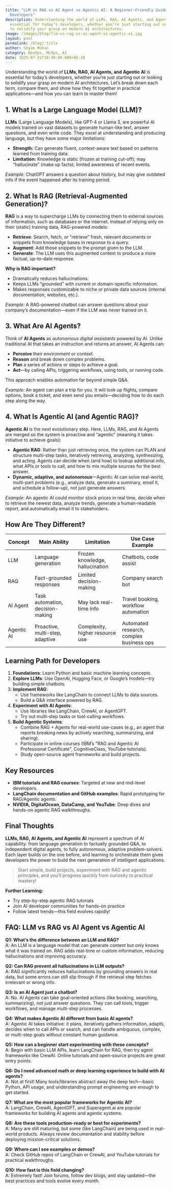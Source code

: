 ```yaml
---
title: "LLM vs RAG vs AI Agent vs Agentic AI: A Beginner-Friendly Guide For
  Developers"
description: Understanding the world of LLMs, RAG, AI Agents, and Agentic AI is
  essential for today’s developers, whether you’re just starting out or looking
  to solidify your grasp on modern AI architectures.
image: /images/blog/llm-vs-rag-vs-ai-agent-vs-agentic-ai.jpg
layout: post
permalink: /blog/:title
author: Shyam Mohan
category: DevOps, MLOps, AI
date: 2025-07-31T18:49:00.000+05:30
---
```



Understanding the world of **LLMs, RAG, AI Agents, and Agentic AI** is essential for today’s developers, whether you’re just starting out or looking to solidify your grasp on modern AI architectures. Let’s break down each term, compare them, and show how they fit together in practical applications—and how you can learn to master them!

## 1. What Is a Large Language Model (LLM)?

**LLMs** (Large Language Models), like GPT-4 or Llama 3, are powerful AI models trained on vast datasets to generate human-like text, answer questions, and even write code. They excel at understanding and producing language, but they have some major limitations:

- **Strength:** Can generate fluent, context-aware text based on patterns learned from training data.
- **Limitation:** Knowledge is static (frozen at training cut-off); may “hallucinate” (make up facts); limited awareness of recent events.

*Example:* ChatGPT answers a question about history, but may give outdated info if the event happened after its training period.

## 2. What Is RAG (Retrieval-Augmented Generation)?

**RAG** is a way to supercharge LLMs by connecting them to external sources of information, such as databases or the internet. Instead of relying only on their (static) training data, RAG-powered models:

- **Retrieve**: Search, fetch, or “retrieve” fresh, relevant documents or snippets from knowledge bases in response to a query.
- **Augment**: Add those snippets to the prompt given to the LLM.
- **Generate**: The LLM uses this augmented context to produce a more factual, up-to-date response.

**Why is RAG important?**
- Dramatically reduces hallucinations.
- Keeps LLMs “grounded” with current or domain-specific information.
- Makes responses customizable to niche or private data sources (internal documentation, websites, etc.).

*Example:* A RAG-powered chatbot can answer questions about your company’s documentation—even if the LLM was never trained on it.

## 3. What Are AI Agents?

Think of **AI Agents** as *autonomous digital assistants* powered by AI. Unlike traditional AI that takes an instruction and returns an answer, AI Agents can:

- **Perceive** their environment or context.
- **Reason** and break down complex problems.
- **Plan** a series of actions or steps to achieve a goal.
- **Act**—by calling APIs, triggering workflows, using tools, or running code.

This approach enables automation far beyond simple Q&A.

*Example:* An agent can plan a trip for you. It will look up flights, compare options, book a ticket, and even send you emails—deciding how to do each step along the way.

## 4. What Is Agentic AI (and Agentic RAG)?

**Agentic AI** is the next evolutionary step. Here, LLMs, RAG, and AI Agents are merged so the system is proactive and “agentic” (meaning it takes initiative to achieve goals):

- **Agentic RAG**: Rather than just retrieving once, the system can PLAN and structure multi-step tasks, iteratively retrieving, analyzing, synthesizing, and acting. Agents can decide when (and how) to lookup additional info, what APIs or tools to call, and how to mix multiple sources for the best answer.
- **Dynamic, adaptive, and autonomous**—Agentic AI can solve real-world, multi-part problems (e.g., analyze data, generate a summary, email it, and schedule a follow-up), not just generate answers.

*Example:* An agentic AI could monitor stock prices in real time, decide when to retrieve the newest data, analyze trends, generate a human-readable report, and automatically email it to stakeholders.

## How Are They Different?

| Concept      | Main Ability      | Limitation        | Use Case Example                                  |
|--------------|------------------|-------------------|---------------------------------------------------|
| LLM          | Language generation | Frozen knowledge, hallucination | Chatbots, code assist |
| RAG          | Fact-grounded responses | Limited decision-making | Company search bot       |
| AI Agent     | Task automation, decision-making | May lack real-time info | Travel booking, workflow automation  |
| Agentic AI   | Proactive, multi-step, adaptive | Complexity, higher resource use | Automated research, complex business ops |

## Learning Path for Developers

1. **Foundations**: Learn Python and basic machine learning concepts.
2. **Explore LLMs**: Use OpenAI, Hugging Face, or Google’s models—try building simple chatbots.
3. **Implement RAG**:
   - Use frameworks like LangChain to connect LLMs to data sources.
   - Build a Q&A interface powered by RAG.
4. **Experiment with AI Agents**:
   - Use libraries like LangChain, CrewAI, or AgentGPT.
   - Try out multi-step tasks or tool-calling workflows.
5. **Build Agentic Systems**:
   - Combine RAG + Agents for real-world use-cases (e.g., an agent that reports breaking news by actively searching, summarizing, and sharing).
   - Participate in online courses (IBM’s "RAG and Agentic AI Professional Certificate", CognitiveClass, YouTube tutorials).
   - Study open-source agent frameworks and build projects.

## Key Resources

- **IBM tutorials and RAG courses**: Targeted at new and mid-level developers.
- **LangChain documentation and GitHub examples**: Rapid prototyping for RAG/Agentic agents.
- **NVIDIA, DigitalOcean, DataCamp, and YouTube**: Deep dives and hands-on agentic RAG walkthroughs.

## Final Thoughts

**LLMs, RAG, AI Agents, and Agentic AI** represent a spectrum of AI capability: from language generation to factually grounded Q&A, to independent digital agents, to fully autonomous, adaptive problem-solvers. Each layer builds on the one before, and learning to orchestrate them gives developers the power to build the next generation of intelligent applications.

> Start simple, build projects, experiment with RAG and agentic principles, and you’ll progress quickly from curiosity to practical mastery!

**Further Learning:**
- Try step-by-step agentic RAG tutorials
- Join AI developer communities for hands-on practice
- Follow latest trends—this field evolves rapidly!

## FAQ: LLM vs RAG vs AI Agent vs Agentic AI

**Q1: What’s the difference between an LLM and RAG?**  
A: An LLM is a language model that can generate content but only knows what it was trained on. RAG adds real-time or custom information, reducing hallucinations and improving accuracy.

**Q2: Can RAG prevent all hallucinations in LLM outputs?**  
A: RAG significantly reduces hallucinations by grounding answers in real data, but some errors can still slip through if the retrieval step fetches irrelevant or wrong info.

**Q3: Is an AI Agent just a chatbot?**  
A: No. AI Agents can take goal-oriented actions (like booking, searching, summarizing), not just answer questions. They can call tools, trigger workflows, and manage multi-step processes.

**Q4: What makes Agentic AI different from basic AI agents?**  
A: Agentic AI takes initiative: it plans, iteratively gathers information, adapts, decides when to call APIs or search, and can handle ambiguous, complex, or multi-step goals without constant human guidance.

**Q5: How can a beginner start experimenting with these concepts?**  
A: Begin with basic LLM APIs, learn LangChain for RAG, then try agent frameworks like CrewAI. Online tutorials and open-source projects are great entry points.

**Q6: Do I need advanced math or deep learning experience to build with AI agents?**  
A: Not at first! Many tools/libraries abstract away the deep tech—basic Python, API usage, and understanding prompt engineering are enough to get started.

**Q7: What are the most popular frameworks for Agentic AI?**  
A: LangChain, CrewAI, AgentGPT, and Superagent.ai are popular frameworks for building AI agents and agentic systems.

**Q8: Are these tools production-ready or best for experiments?**  
A: Many are still maturing, but some (like LangChain) are being used in real-world products. Always review documentation and stability before deploying mission-critical solutions.

**Q9: Where can I see examples or demos?**  
A: Check GitHub repos of LangChain or CrewAI, and YouTube tutorials for practical walkthroughs.

**Q10: How fast is this field changing?**  
A: Extremely fast! Join forums, follow dev blogs, and stay updated—the best practices and tools evolve every month.




